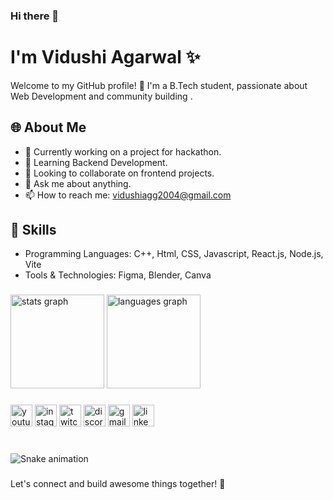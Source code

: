 ### Hi there 👋
# I'm Vidushi Agarwal ✨

Welcome to my GitHub profile! 🚀 I'm a B.Tech student, passionate about Web Development and community building .

## 🌐 About Me

- 🔭 Currently working on a project for hackathon.
- 🌱 Learning Backend Development.
- 👯 Looking to collaborate on frontend projects.
- 💬 Ask me about anything.
- 📫 How to reach me: vidushiagg2004@gmail.com

## 🚀 Skills

- Programming Languages: C++, Html, CSS, Javascript, React.js, Node.js, Vite
- Tools & Technologies: Figma, Blender, Canva
###

<div align="justify-content">
  <img src="https://github-readme-stats.vercel.app/api?username=agarwalvidu&hide_title=false&hide_rank=false&show_icons=true&include_all_commits=true&count_private=true&disable_animations=false&theme=dracula&locale=en&hide_border=false" height="150" alt="stats graph"  />
  <img src="https://github-readme-stats.vercel.app/api/top-langs?username=agarwalvidu&locale=en&hide_title=false&layout=compact&card_width=320&langs_count=5&theme=dracula&hide_border=false" height="150" alt="languages graph"  />
</div>


###

<div align="left">
  <img src="https://img.shields.io/static/v1?message=Youtube&logo=youtube&label=&color=FF0000&logoColor=white&labelColor=&style=for-the-badge" height="35" alt="youtube logo"  />
  <img src="https://img.shields.io/static/v1?message=Instagram&logo=instagram&label=&color=E4405F&logoColor=white&labelColor=&style=for-the-badge" height="35" alt="instagram logo"  />
  <img src="https://img.shields.io/static/v1?message=Twitch&logo=twitch&label=&color=9146FF&logoColor=white&labelColor=&style=for-the-badge" height="35" alt="twitch logo"  />
  <img src="https://img.shields.io/static/v1?message=Discord&logo=discord&label=&color=7289DA&logoColor=white&labelColor=&style=for-the-badge" height="35" alt="discord logo"  />
  <img src="https://img.shields.io/static/v1?message=Gmail&logo=gmail&label=&color=D14836&logoColor=white&labelColor=&style=for-the-badge" height="35" alt="gmail logo"  />
  <img src="https://img.shields.io/static/v1?message=LinkedIn&logo=linkedin&label=&color=0077B5&logoColor=white&labelColor=&style=for-the-badge" height="35" alt="linkedin logo"  />
</div>

###

<br clear="both">
<img src="https://raw.githubusercontent.com/{username}/{username}/output/github-contribution-grid-snake-dark.svg" alt="Snake animation" />

###


Let's connect and build awesome things together! 🌈

